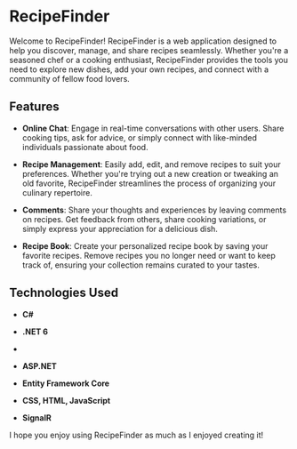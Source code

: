 # RecipeFinder

Welcome to RecipeFinder! RecipeFinder is a web application designed to help you discover, manage, and share recipes seamlessly. Whether you're a seasoned chef or a cooking enthusiast, RecipeFinder provides the tools you need to explore new dishes, add your own recipes, and connect with a community of fellow food lovers.

## Features

- **Online Chat**: Engage in real-time conversations with other users. Share cooking tips, ask for advice, or simply connect with like-minded individuals passionate about food.

- **Recipe Management**: Easily add, edit, and remove recipes to suit your preferences. Whether you're trying out a new creation or tweaking an old favorite, RecipeFinder streamlines the process of organizing your culinary repertoire.

- **Comments**: Share your thoughts and experiences by leaving comments on recipes. Get feedback from others, share cooking variations, or simply express your appreciation for a delicious dish.

- **Recipe Book**: Create your personalized recipe book by saving your favorite recipes. Remove recipes you no longer need or want to keep track of, ensuring your collection remains curated to your tastes.

## Technologies Used

- **C#**

- **.NET 6**
- 
- **ASP.NET**
  
- **Entity Framework Core**

- **CSS, HTML, JavaScript**

- **SignalR**

I hope you enjoy using RecipeFinder as much as I enjoyed creating it!
